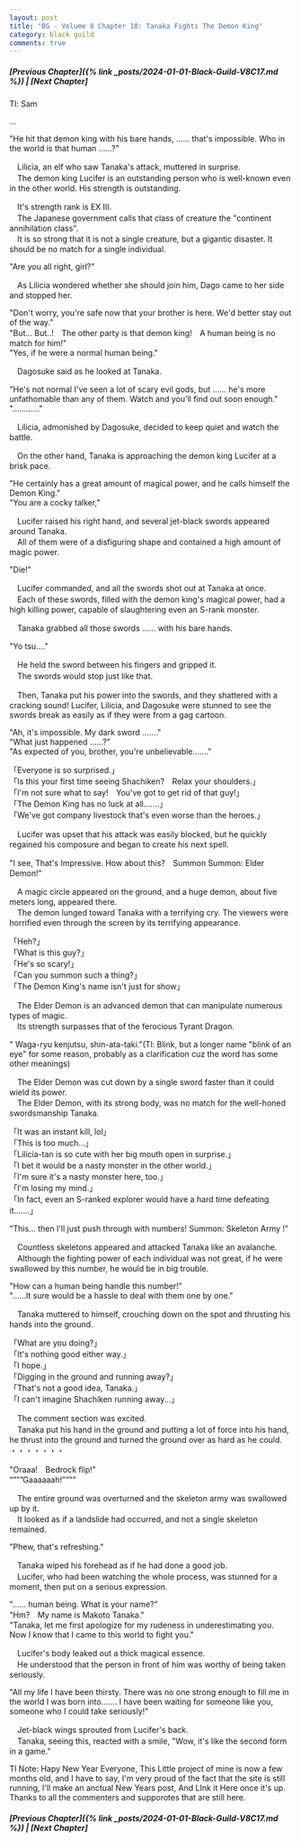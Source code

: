 ```yaml
---
layout: post
title: "BG - Volume 8 Chapter 18: Tanaka Fights The Demon King"
category: black guild
comments: true
---
```


##### [Previous Chapter]({% link _posts/2024-01-01-Black-Guild-V8C17.md %}) \| [Next Chapter]



Tl: Sam


…



"He hit that demon king with his bare hands, ...... that's impossible. Who in the world is that human ......?"

　Lilicia, an elf who saw Tanaka's attack, muttered in surprise.   
　The demon king Lucifer is an outstanding person who is well-known even in the other world. His strength is outstanding.

　It's strength rank is EX III.    
　The Japanese government calls that class of creature the "continent annihilation class".     
　It is so strong that it is not a single creature, but a gigantic disaster. It should be no match for a single individual.

"Are you all right, girl?"
<!--more-->

　As Lilicia wondered whether she should join him, Dago came to her side and stopped her.

"Don't worry, you're safe now that your brother is here. We'd better stay out of the way."   
"But... But..!　The other party is that demon king!　A human being is no match for him!"    
"Yes, if he were a normal human being."

　Dagosuke said as he looked at Tanaka.

"He's not normal I've seen a lot of scary evil gods, but ...... he's more unfathomable than any of them. Watch and you'll find out soon enough."    
"............"

　Lilicia, admonished by Dagosuke, decided to keep quiet and watch the battle.

　On the other hand, Tanaka is approaching the demon king Lucifer at a brisk pace.

"He certainly has a great amount of magical power, and he calls himself the Demon King."   
"You are a cocky talker," 

　Lucifer raised his right hand, and several jet-black swords appeared around Tanaka.    
　All of them were of a disfiguring shape and contained a high amount of magic power.

"Die!"

　Lucifer commanded, and all the swords shot out at Tanaka at once.    
　Each of these swords, filled with the demon king's magical power, had a high killing power, capable of slaughtering even an S-rank monster.

　Tanaka grabbed all those swords ...... with his bare hands.

"Yo tsu...."

　He held the sword between his fingers and gripped it.    
　The swords would stop just like that.

　Then, Tanaka put his power into the swords, and they shattered with a cracking sound! Lucifer, Lilicia, and Dagosuke were stunned to see the swords break as easily as if they were from a gag cartoon.

"Ah, it's impossible. My dark sword ......."    
"What just happened ......?"    
"As expected of you, brother, you're unbelievable......."

「Everyone is so surprised.」    
「Is this your first time seeing Shachiken?　Relax your shoulders.」    
「I'm not sure what to say!　You've got to get rid of that guy!」   
「The Demon King has no luck at all.......」    
「We've got company livestock that's even worse than the heroes.」

　Lucifer was upset that his attack was easily blocked, but he quickly regained his composure and began to create his next spell.

"I see, That's Impressive. How about this?　Summon Summon: Elder Demon!"

　A magic circle appeared on the ground, and a huge demon, about five meters long, appeared there.     
　The demon lunged toward Tanaka with a terrifying cry. The viewers were horrified even through the screen by its terrifying appearance.

「Heh?」    
「What is this guy?」    
「He's so scary!」    
「Can you summon such a thing?」     
「The Demon King's name isn't just for show」

　The Elder Demon is an advanced demon that can manipulate numerous types of magic.      
　Its strength surpasses that of the ferocious Tyrant Dragon.

" Waga-ryu kenjutsu, shin-ata-taki."(Tl: Blink, but a longer name "blink of an eye" for some reason, probably as a clarification cuz the word has some other meanings)

  <div data-nat="424166"></div>

　The Elder Demon was cut down by a single sword faster than it could wield its power.    
　The Elder Demon, with its strong body, was no match for the well-honed swordsmanship Tanaka.

「It was an instant kill, lol」   
「This is too much...」    
「Lilicia-tan is so cute with her big mouth open in surprise.」   
「I bet it would be a nasty monster in the other world.」    
「I'm sure it's a nasty monster here, too.」   
「I'm losing my mind.」     
「In fact, even an S-ranked explorer would have a hard time defeating it.......」

"This... then I'll just push through with numbers! Summon: Skeleton Army !"

　Countless skeletons appeared and attacked Tanaka like an avalanche.   
　Although the fighting power of each individual was not great, if he were swallowed by this number, he would be in big trouble.

"How can a human being handle this number!"    
"......It sure would be a hassle to deal with them one by one."

　Tanaka muttered to himself, crouching down on the spot and thrusting his hands into the ground.

「What are you doing?」    
「It's nothing good either way.」   
「I hope.」    
「Digging in the ground and running away?」    
「That's not a good idea, Tanaka.」    
「I can't imagine Shachiken running away...」

　The comment section was excited.     
　Tanaka put his hand in the ground and putting a lot of force into his hand, he thrust into the ground and turned the ground over as hard as he could. ・・・・・・・

"Oraaa!　Bedrock flip!"    
“”””Gaaaaaah!””””

　The entire ground was overturned and the skeleton army was swallowed up by it.     
　It looked as if a landslide had occurred, and not a single skeleton remained.

"Phew, that's refreshing."

　Tanaka wiped his forehead as if he had done a good job.       
　Lucifer, who had been watching the whole process, was stunned for a moment, then put on a serious expression.

"...... human being. What is your name?"    
"Hm?　My name is Makoto Tanaka."    
"Tanaka, let me first apologize for my rudeness in underestimating you. Now I know that I came to this world to fight you."    

　Lucifer's body leaked out a thick magical essence.    
　He understood that the person in front of him was worthy of being taken seriously.

"All my life I have been thirsty. There was no one strong enough to fill me in the world I was born into....... I have been waiting for someone like you, someone who I could take seriously!"

　Jet-black wings sprouted from Lucifer's back.     
　Tanaka, seeing this, reacted with a smile, "Wow, it's like the second form in a game."





Tl Note: Hapy New Year Everyone, This Little project of mine is now a few months old, and I have to say, I'm very proud of the fact that the site is still running, I'll make an anctual New Years post, And LInk it Here once it's up. Thanks to all the commenters and supporotes that are still here.


##### [Previous Chapter]({% link _posts/2024-01-01-Black-Guild-V8C17.md %}) \| [Next Chapter]

